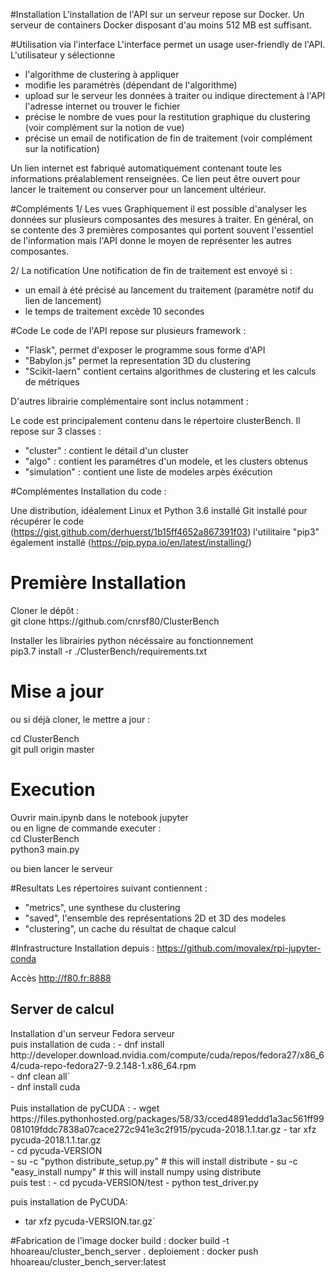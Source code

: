 #Installation
L'installation de l'API sur un serveur repose sur Docker. Un serveur de containers Docker disposant d'au moins 512 MB est suffisant.

#Utilisation via l'interface
L'interface permet un usage user-friendly de l'API. 
L'utilisateur y sélectionne 
- l'algorithme de clustering à appliquer
- modifie les paramétrès (dépendant de l'algorithme)
- upload sur le serveur les données à traiter ou indique directement à l'API l'adresse internet ou trouver le fichier
- précise le nombre de vues pour la restitution graphique du clustering (voir complément sur la notion de vue)
- précise un email de notification de fin de traitement (voir complément sur la notification)

Un lien internet est fabriqué automatiquement contenant toute les informations préalablement renseignées. Ce lien peut
être ouvert pour lancer le traitement ou conserver pour un lancement ultérieur.

#Compléments
1/ Les vues
Graphiquement il est possible d'analyser les données sur plusieurs composantes des mesures à traiter. En général, on se
contente des 3 premières composantes qui portent souvent l'essentiel de l'information mais l'API donne le moyen de représenter
les autres composantes.

2/ La notification
Une notification de fin de traitement est envoyé si :
 - un email à été précisé au lancement du traitement (paramètre notif du lien de lancement)
 - le temps de traitement excède 10 secondes
 
#Code
Le code de l'API repose sur plusieurs framework :
 - "Flask", permet d'exposer le programme sous forme d'API
 - "Babylon.js" permet la representation 3D du clustering
 - "Scikit-laern" contient certains algorithmes de clustering et les calculs de métriques
 
D'autres librairie complémentaire sont inclus notamment :

 
Le code est principalement contenu dans le répertoire clusterBench. Il repose sur 3 classes :
 - "cluster" : contient le détail d'un cluster
 - "algo" : contient les paramétres d'un modele, et les clusters obtenus
 - "simulation" : contient une liste de modeles arpès éxécution 
 

 



#Complémentes
Installation du code :

Une distribution, idéalement Linux et Python 3.6 installé
Git installé pour récupérer le code (https://gist.github.com/derhuerst/1b15ff4652a867391f03)
l'utilitaire "pip3" également installé (https://pip.pypa.io/en/latest/installing/)

<h1>Première Installation</h1>
Cloner le dépôt :<br> 
git clone https://github.com/cnrsf80/ClusterBench

Installer les librairies python nécéssaire au fonctionnement<br> 
pip3.7 install -r ./ClusterBench/requirements.txt

<h1>Mise a jour</h1>
ou si déjà cloner, le mettre a jour :<br>

cd ClusterBench<br>
git pull origin master 

<h1>Execution</h1> 
Ouvrir main.ipynb dans le notebook jupyter<br>
ou en ligne de commande executer :<br>
cd ClusterBench<br>
python3 main.py<br>

ou bien lancer le serveur 

#Resultats
Les répertoires suivant contiennent :
 - "metrics", une synthese du clustering
 - "saved", l'ensemble des représentations 2D et 3D des modeles
 - "clustering", un cache du résultat de chaque calcul


#Infrastructure
Installation depuis :
    https://github.com/movalex/rpi-jupyter-conda
    
Accès 
    http://f80.fr:8888
    
<h2>Server de calcul</h2>
Installation d'un serveur Fedora serveur<br>
puis installation de cuda :
 - dnf install http://developer.download.nvidia.com/compute/cuda/repos/fedora27/x86_64/cuda-repo-fedora27-9.2.148-1.x86_64.rpm<br>
 - dnf clean all`<br>
 - dnf install cuda<br>
<br>Puis installation de pyCUDA :
 - wget https://files.pythonhosted.org/packages/58/33/cced4891eddd1a3ac561ff99081019fddc7838a07cace272c941e3c2f915/pycuda-2018.1.1.tar.gz
 - tar xfz pycuda-2018.1.1.tar.gz<br>
 - cd pycuda-VERSION<br>
 - su -c "python distribute_setup.py" # this will install distribute
 - su -c "easy_install numpy" # this will install numpy using distribute
 <br>puis test :
  - cd pycuda-VERSION/test
  - python test_driver.py
 
 puis installation de PyCUDA:
  - tar xfz pycuda-VERSION.tar.gz`
    
#Fabrication de l'image docker
build : docker build -t hhoareau/cluster_bench_server . 
deploiement : docker push hhoareau/cluster_bench_server:latest
